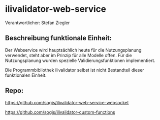 # ilivalidator-web-service

Verantwortlicher: Stefan Ziegler

## Beschreibung funktionale Einheit:
Der Webservice wird hauptsächlich heute für die Nutzungsplanung verwendet, steht aber im Prinzip für alle Modelle offen.
Für die Nutzungsplanung wurden spezielle Validierungsfunktionen implementiert. 

Die Programmbibliothek ilivalidator selbst ist nicht Bestandteil dieser funktionalen Einheit. 

## Repo:
https://github.com/sogis/ilivalidator-web-service-websocket

https://github.com/sogis/ilivalidator-custom-functions
